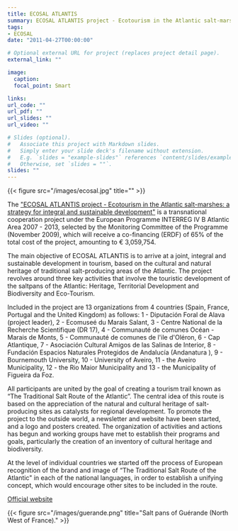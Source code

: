 ```yaml
---
title: ECOSAL ATLANTIS
summary: ECOSAL ATLANTIS project - Ecotourism in the Atlantic salt-marshes: a strategy for integral and sustainable development
tags: 
- ECOSAL
date: "2011-04-27T00:00:00"

# Optional external URL for project (replaces project detail page).
external_link: ""

image:
  caption:
  focal_point: Smart

links:
url_code: ""
url_pdf: ""
url_slides: ""
url_video: ""

# Slides (optional).
#   Associate this project with Markdown slides.
#   Simply enter your slide deck's filename without extension.
#   E.g. `slides = "example-slides"` references `content/slides/example-slides.md`.
#   Otherwise, set `slides = ""`.
slides: ""
---
```


{{< figure src="/images/ecosal.jpg" title="" >}}

The ["ECOSAL ATLANTIS project - Ecotourism in the Atlantic salt-marshes: a strategy for integral and sustainable development"](http://ecosal-atlantis.ua.pt/) is a transnational cooperation project under the European Programme INTERREG IV B Atlantic Area 2007 - 2013, selected by the Monitoring Committee of the Programme (November 2009), which will receive a co-financing (ERDF) of 65% of the total cost of the project, amounting to € 3,059,754.  

The main objective of ECOSAL ATLANTIS is to arrive at a joint, integral and sustainable development in tourism, based on the cultural and natural heritage of traditional salt-producing areas of the Atlantic. The project revolves around three key activities that involve the touristic development of the saltpans of the Atlantic: Heritage, Territorial Development and Biodiversity and Eco-Tourism.  

Included in the project are 13 organizations from 4 countries (Spain, France, Portugal and the United Kingdom) as follows: 1 - Diputación Foral de Alava (project leader), 2 - Ecomuseé du Marais Salant, 3 - Centre National de la Recherche Scientifique (DR 17), 4 - Communauté de comunes Océan - Marais de Monts, 5 - Communauté de comunes de l'ile d'Oléron, 6 - Cap Atlantique, 7 - Asociación Cultural Amigos de las Salinas de Interior, 8 - Fundación Espacios Naturales Protegidos de Andalucía (Andanatura ), 9 - Bournemouth University, 10 - University of Aveiro, 11 - the Aveiro Municipality, 12 - the Rio Maior Municipality and 13 - the Municipality of Figueira da Foz.  

All participants are united by the goal of creating a tourism trail known as “The Traditional Salt Route of the Atlantic”. The central idea of this route is based on the appreciation of the natural and cultural heritage of salt-producing sites as catalysts for regional development.
To promote the project to the outside world, a newsletter and website have been started, and a logo and posters created. The organization of activities and actions has begun and working groups have met to establish their programs and goals, particularly the creation of an inventory of cultural heritage and biodiversity.   

At the level of individual countries we started off the process of European recognition of the brand and image of “The Traditional Salt Route of the Atlantic" in each of the national languages, in order to establish a unifying concept, which would encourage other sites to be included in the route.  

[Official website](http://ecosal-atlantis.ua.pt/sites/default/files/DossierImprensa2010_EN.doc)  

{{< figure src="/images/guerande.png" title="Salt pans of Guérande (North West of France)." >}}
